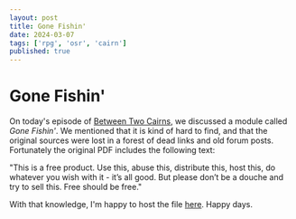 ```yaml
---
layout: post
title: Gone Fishin'
date: 2024-03-07
tags: ['rpg', 'osr', 'cairn']
published: true
---
```

    
# Gone Fishin'

On today's episode of [Between Two Cairns](https://www.buzzsprout.com/2042709), we discussed a module called _Gone Fishin'_. We mentioned that it is kind of hard to find, and that the original sources were lost in a forest of dead links and old forum posts. Fortunately the original PDF includes the following text:

"This is a free product. Use this, abuse this, distribute this, host this, do whatever you wish with it - it’s all good. But please don’t be a douche and try to sell this. Free should be free."

With that knowledge, I'm happy to host the file [here](https://newschoolrevolution.com/files/gone-fishin.zip). Happy days.